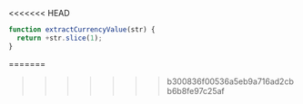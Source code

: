 <<<<<<< HEAD
```js run
function extractCurrencyValue(str) {
  return +str.slice(1);
}
```
=======
>>>>>>> b300836f00536a5eb9a716ad2cbb6b8fe97c25af
